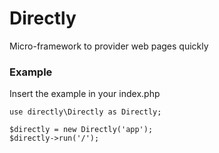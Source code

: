 # Directly

Micro-framework to provider web pages quickly

### Example

Insert the example in your index.php

```
use directly\Directly as Directly;

$directly = new Directly('app');
$directly->run('/');
```

